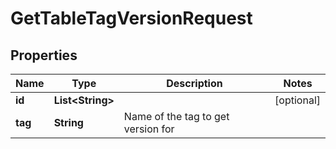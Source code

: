 

# GetTableTagVersionRequest


## Properties

| Name | Type | Description | Notes |
|------------ | ------------- | ------------- | -------------|
|**id** | **List&lt;String&gt;** |  |  [optional] |
|**tag** | **String** | Name of the tag to get version for |  |



